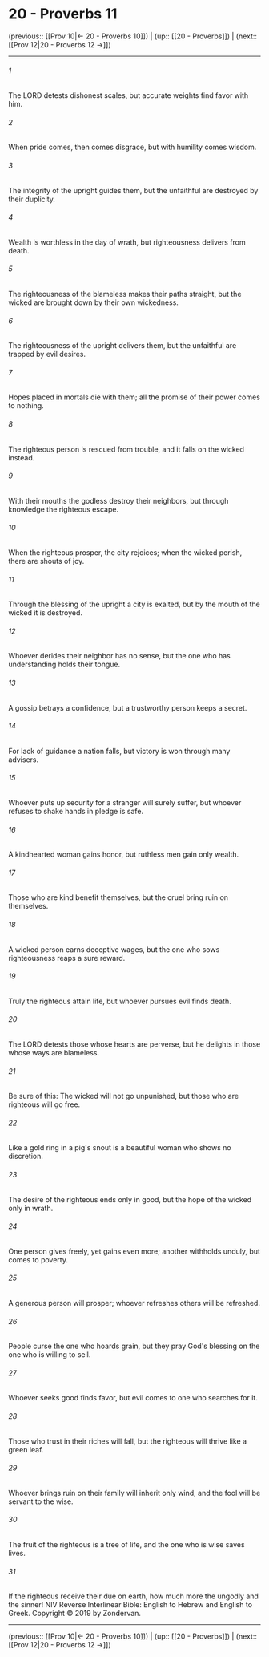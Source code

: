 # 20 - Proverbs 11

(previous:: [[Prov 10|← 20 - Proverbs 10]]) | (up:: [[20 - Proverbs]]) | (next:: [[Prov 12|20 - Proverbs 12 →]])

***


###### 1 
The LORD detests dishonest scales, but accurate weights find favor with him. 

###### 2 
When pride comes, then comes disgrace, but with humility comes wisdom. 

###### 3 
The integrity of the upright guides them, but the unfaithful are destroyed by their duplicity. 

###### 4 
Wealth is worthless in the day of wrath, but righteousness delivers from death. 

###### 5 
The righteousness of the blameless makes their paths straight, but the wicked are brought down by their own wickedness. 

###### 6 
The righteousness of the upright delivers them, but the unfaithful are trapped by evil desires. 

###### 7 
Hopes placed in mortals die with them; all the promise of their power comes to nothing. 

###### 8 
The righteous person is rescued from trouble, and it falls on the wicked instead. 

###### 9 
With their mouths the godless destroy their neighbors, but through knowledge the righteous escape. 

###### 10 
When the righteous prosper, the city rejoices; when the wicked perish, there are shouts of joy. 

###### 11 
Through the blessing of the upright a city is exalted, but by the mouth of the wicked it is destroyed. 

###### 12 
Whoever derides their neighbor has no sense, but the one who has understanding holds their tongue. 

###### 13 
A gossip betrays a confidence, but a trustworthy person keeps a secret. 

###### 14 
For lack of guidance a nation falls, but victory is won through many advisers. 

###### 15 
Whoever puts up security for a stranger will surely suffer, but whoever refuses to shake hands in pledge is safe. 

###### 16 
A kindhearted woman gains honor, but ruthless men gain only wealth. 

###### 17 
Those who are kind benefit themselves, but the cruel bring ruin on themselves. 

###### 18 
A wicked person earns deceptive wages, but the one who sows righteousness reaps a sure reward. 

###### 19 
Truly the righteous attain life, but whoever pursues evil finds death. 

###### 20 
The LORD detests those whose hearts are perverse, but he delights in those whose ways are blameless. 

###### 21 
Be sure of this: The wicked will not go unpunished, but those who are righteous will go free. 

###### 22 
Like a gold ring in a pig's snout is a beautiful woman who shows no discretion. 

###### 23 
The desire of the righteous ends only in good, but the hope of the wicked only in wrath. 

###### 24 
One person gives freely, yet gains even more; another withholds unduly, but comes to poverty. 

###### 25 
A generous person will prosper; whoever refreshes others will be refreshed. 

###### 26 
People curse the one who hoards grain, but they pray God's blessing on the one who is willing to sell. 

###### 27 
Whoever seeks good finds favor, but evil comes to one who searches for it. 

###### 28 
Those who trust in their riches will fall, but the righteous will thrive like a green leaf. 

###### 29 
Whoever brings ruin on their family will inherit only wind, and the fool will be servant to the wise. 

###### 30 
The fruit of the righteous is a tree of life, and the one who is wise saves lives. 

###### 31 
If the righteous receive their due on earth, how much more the ungodly and the sinner! NIV Reverse Interlinear Bible: English to Hebrew and English to Greek. Copyright © 2019 by Zondervan.

***

(previous:: [[Prov 10|← 20 - Proverbs 10]]) | (up:: [[20 - Proverbs]]) | (next:: [[Prov 12|20 - Proverbs 12 →]])
